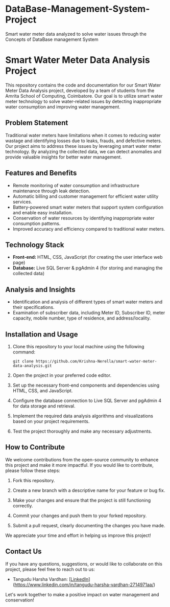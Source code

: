 # DataBase-Management-System-Project
Smart water meter data analyzed to solve water issues through the Concepts of DataBase management System

# Smart Water Meter Data Analysis Project


This repository contains the code and documentation for our Smart Water Meter Data Analysis project, developed by a team of students from the Amrita School of Computing, Coimbatore. Our goal is to utilize smart water meter technology to solve water-related issues by detecting inappropriate water consumption and improving water management. 

## Problem Statement

Traditional water meters have limitations when it comes to reducing water wastage and identifying losses due to leaks, frauds, and defective meters. Our project aims to address these issues by leveraging smart water meter technology. By analyzing the collected data, we can detect anomalies and provide valuable insights for better water management.

## Features and Benefits

- Remote monitoring of water consumption and infrastructure maintenance through leak detection.
- Automatic billing and customer management for efficient water utility services.
- Battery-powered smart water meters that support system configuration and enable easy installation.
- Conservation of water resources by identifying inappropriate water consumption patterns.
- Improved accuracy and efficiency compared to traditional water meters.

## Technology Stack

- **Front-end:** HTML, CSS, JavaScript (for creating the user interface web page)
- **Database:** Live SQL Server & pgAdmin 4 (for storing and managing the collected data)

## Analysis and Insights

- Identification and analysis of different types of smart water meters and their specifications.
- Examination of subscriber data, including Meter ID, Subscriber ID, meter capacity, mobile number, type of residence, and address/locality.

## Installation and Usage

1. Clone this repository to your local machine using the following command:

   ```
   git clone https://github.com/Krishna-Nerella/smart-water-meter-data-analysis.git
   ```

2. Open the project in your preferred code editor.

3. Set up the necessary front-end components and dependencies using HTML, CSS, and JavaScript.

4. Configure the database connection to Live SQL Server and pgAdmin 4 for data storage and retrieval.

5. Implement the required data analysis algorithms and visualizations based on your project requirements.

6. Test the project thoroughly and make any necessary adjustments.

## How to Contribute

We welcome contributions from the open-source community to enhance this project and make it more impactful. If you would like to contribute, please follow these steps:

1. Fork this repository.

2. Create a new branch with a descriptive name for your feature or bug fix.

3. Make your changes and ensure that the project is still functioning correctly.

4. Commit your changes and push them to your forked repository.

5. Submit a pull request, clearly documenting the changes you have made.

We appreciate your time and effort in helping us improve this project!

## Contact Us

If you have any questions, suggestions, or would like to collaborate on this project, please feel free to reach out to us:

- Tangudu Harsha Vardhan: [[LinkedIn](https://www.linkedin.com/in/harsha-vardhan-tangudu)](https://www.linkedin.com/in/tangudu-harsha-vardhan-2714971aa/)

Let's work together to make a positive impact on water management and conservation!
